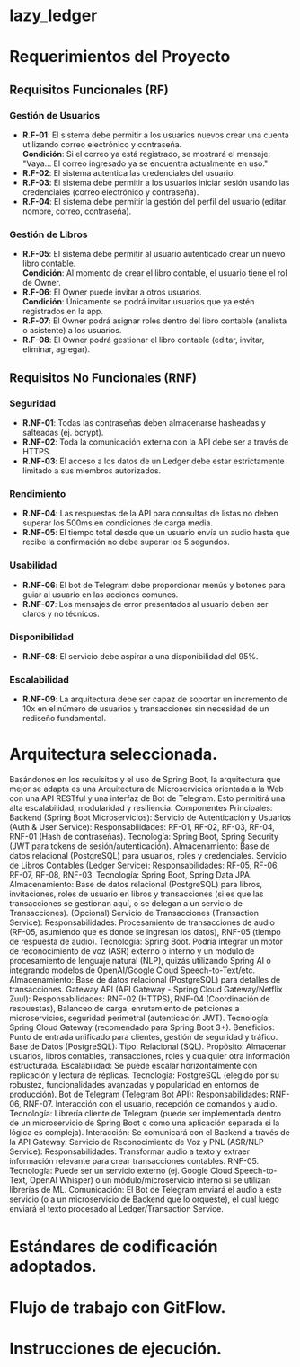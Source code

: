 # lazy_ledger
# Requerimientos del Proyecto

## Requisitos Funcionales (RF)

### Gestión de Usuarios
- **R.F-01**: El sistema debe permitir a los usuarios nuevos crear una cuenta utilizando correo electrónico y contraseña.  
  **Condición**: Si el correo ya está registrado, se mostrará el mensaje:  
  "Vaya... El correo ingresado ya se encuentra actualmente en uso."
- **R.F-02**: El sistema autentica las credenciales del usuario.
- **R.F-03**: El sistema debe permitir a los usuarios iniciar sesión usando las credenciales (correo electrónico y contraseña).
- **R.F-04**: El sistema debe permitir la gestión del perfil del usuario (editar nombre, correo, contraseña).

### Gestión de Libros
- **R.F-05**: El sistema debe permitir al usuario autenticado crear un nuevo libro contable.  
  **Condición**: Al momento de crear el libro contable, el usuario tiene el rol de Owner.
- **R.F-06**: El Owner puede invitar a otros usuarios.  
  **Condición**: Únicamente se podrá invitar usuarios que ya estén registrados en la app.
- **R.F-07**: El Owner podrá asignar roles dentro del libro contable (analista o asistente) a los usuarios.
- **R.F-08**: El Owner podrá gestionar el libro contable (editar, invitar, eliminar, agregar).

## Requisitos No Funcionales (RNF)

### Seguridad
- **R.NF-01**: Todas las contraseñas deben almacenarse hasheadas y salteadas (ej. bcrypt).
- **R.NF-02**: Toda la comunicación externa con la API debe ser a través de HTTPS.
- **R.NF-03**: El acceso a los datos de un Ledger debe estar estrictamente limitado a sus miembros autorizados.

### Rendimiento
- **R.NF-04**: Las respuestas de la API para consultas de listas no deben superar los 500ms en condiciones de carga media.
- **R.NF-05**: El tiempo total desde que un usuario envía un audio hasta que recibe la confirmación no debe superar los 5 segundos.

### Usabilidad
- **R.NF-06**: El bot de Telegram debe proporcionar menús y botones para guiar al usuario en las acciones comunes.
- **R.NF-07**: Los mensajes de error presentados al usuario deben ser claros y no técnicos.

### Disponibilidad
- **R.NF-08**: El servicio debe aspirar a una disponibilidad del 95%.

### Escalabilidad
- **R.NF-09**: La arquitectura debe ser capaz de soportar un incremento de 10x en el número de usuarios y transacciones sin necesidad de un rediseño fundamental.


# Arquitectura seleccionada.

Basándonos en los requisitos y el uso de Spring Boot, la arquitectura que mejor se adapta es una Arquitectura de Microservicios orientada a la Web con una API RESTful y una interfaz de Bot de Telegram. Esto permitirá una alta escalabilidad, modularidad y resiliencia.
Componentes Principales:
Backend (Spring Boot Microservicios):
Servicio de Autenticación y Usuarios (Auth & User Service):
Responsabilidades: RF-01, RF-02, RF-03, RF-04, RNF-01 (Hash de contraseñas).
Tecnología: Spring Boot, Spring Security (JWT para tokens de sesión/autenticación).
Almacenamiento: Base de datos relacional (PostgreSQL) para usuarios, roles y credenciales.
Servicio de Libros Contables (Ledger Service):
Responsabilidades: RF-05, RF-06, RF-07, RF-08, RNF-03.
Tecnología: Spring Boot, Spring Data JPA.
Almacenamiento: Base de datos relacional (PostgreSQL) para libros, invitaciones, roles de usuario en libros y transacciones (si es que las transacciones se gestionan aquí, o se delegan a un servicio de Transacciones).
(Opcional) Servicio de Transacciones (Transaction Service):
Responsabilidades: Procesamiento de transacciones de audio (RF-05, asumiendo que es donde se ingresan los datos), RNF-05 (tiempo de respuesta de audio).
Tecnología: Spring Boot. Podría integrar un motor de reconocimiento de voz (ASR) externo o interno y un módulo de procesamiento de lenguaje natural (NLP), quizás utilizando Spring AI o integrando modelos de OpenAI/Google Cloud Speech-to-Text/etc.
Almacenamiento: Base de datos relacional (PostgreSQL) para detalles de transacciones.
Gateway API (API Gateway - Spring Cloud Gateway/Netflix Zuul):
Responsabilidades: RNF-02 (HTTPS), RNF-04 (Coordinación de respuestas), Balanceo de carga, enrutamiento de peticiones a microservicios, seguridad perimetral (autenticación JWT).
Tecnología: Spring Cloud Gateway (recomendado para Spring Boot 3+).
Beneficios: Punto de entrada unificado para clientes, gestión de seguridad y tráfico.
Base de Datos (PostgreSQL):
Tipo: Relacional (SQL).
Propósito: Almacenar usuarios, libros contables, transacciones, roles y cualquier otra información estructurada.
Escalabilidad: Se puede escalar horizontalmente con replicación y lectura de réplicas.
Tecnología: PostgreSQL (elegido por su robustez, funcionalidades avanzadas y popularidad en entornos de producción).
Bot de Telegram (Telegram Bot API):
Responsabilidades: RNF-06, RNF-07. Interacción con el usuario, recepción de comandos y audio.
Tecnología: Librería cliente de Telegram (puede ser implementada dentro de un microservicio de Spring Boot o como una aplicación separada si la lógica es compleja).
Interacción: Se comunicará con el Backend a través de la API Gateway.
Servicio de Reconocimiento de Voz y PNL (ASR/NLP Service):
Responsabilidades: Transformar audio a texto y extraer información relevante para crear transacciones contables. RNF-05.
Tecnología: Puede ser un servicio externo (ej. Google Cloud Speech-to-Text, OpenAI Whisper) o un módulo/microservicio interno si se utilizan librerías de ML.
Comunicación: El Bot de Telegram enviará el audio a este servicio (o a un microservicio de Backend que lo orqueste), el cual luego enviará el texto procesado al Ledger/Transaction Service.

# Estándares de codiﬁcación adoptados.



# Flujo de trabajo con GitFlow.
# Instrucciones de ejecución.
